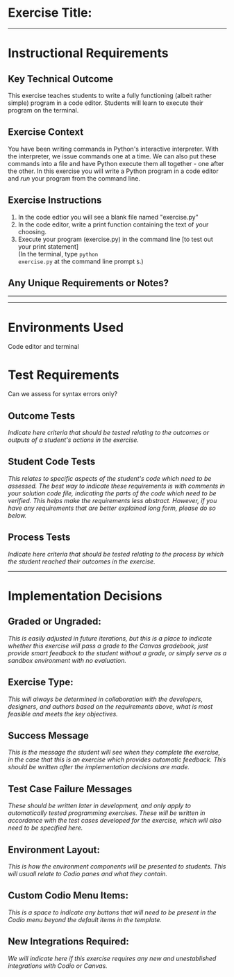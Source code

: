 # Exercise Title:
---
# Instructional Requirements
## Key Technical Outcome
This exercise teaches students to write a fully functioning (albeit rather simple) program in a code editor. Students will learn to execute their program on the terminal. 

## Exercise Context
You have been writing commands in Python's interactive interpreter.
With the interpreter, we issue commands one at a time.
We can also put these commands into a file and have Python execute them all together - one after the other.
In this exercise you will write a Python program in a code editor and <i>run</i> your program from the command line.

## Exercise Instructions
1. In the code edtior you will see a blank file named "exercise.py" <br>
2. In the code editor, write a print function containing the text of your choosing. <br>
3. Execute your program (exercise.py) in the command line [to test out your print statement] <br>
   (In the terminal, type <code>python exercise.py</code> at the command line prompt <code>$</code>.)


## Any Unique Requirements or Notes?

---


---
# Environments Used
Code editor and terminal

# Test Requirements
Can we assess for syntax errors only?

## Outcome Tests
<em>Indicate here criteria that should be tested relating to the outcomes or outputs of a student's actions in the exercise.</em>

## Student Code Tests
<em>This relates to specific aspects of the student's code which need to be assessed. The best way to indicate these requirements is with comments in your solution code file, indicating the parts of the code which need to be verified. This helps make the requirements less abstract. However, if you have any requirements that are better explained long form, please do so below.</em>

## Process Tests
<em>Indicate here criteria that should be tested relating to the process by which the student reached their outcomes in the exercise.</em>

---
#  Implementation Decisions

## Graded or Ungraded:
<em>This is easily adjusted in future iterations, but this is a place to indicate whether this exercise will pass a grade to the Canvas gradebook, just provide smart feedback to the student without a grade, or simply serve as a sandbox environment with no evaluation.</em>

## Exercise Type:
<em>This will always be determined in collaboration with the developers, designers, and authors based on the requirements above, what is most feasible and meets the key objectives.</em>

## Success Message
<em>This is the message the student will see when they complete the exercise, in the case that this is an exercise which provides automatic feedback. This should be written after the implementation decisions are made.</em>

## Test Case Failure Messages
<em>These should be written later in development, and only apply to automatically tested programming exercises. These will be written in accordance with the test cases developed for the exercise, which will also need to be specified here.</em>

## Environment Layout:
<em>This is how the environment components will be presented to students. This will usuall relate to Codio panes and what they contain.</em>

## Custom Codio Menu Items:
<em>This is a space to indicate any buttons that will need to be present in the Codio menu beyond the default items in the template.</em>

## New Integrations Required:
<em>We will indicate here if this exercise requires any new and unestablished integrations with Codio or Canvas.</em>
